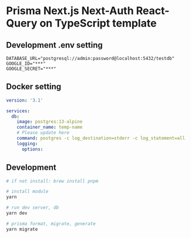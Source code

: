 # Prisma Next.js Next-Auth React-Query on TypeScript template

## Development .env setting

```
DATABASE_URL="postgresql://admin:password@localhost:5432/testdb"
GOOGLE_ID="***"
GOOGLE_SECRET="***"
```

## Docker setting

```yml
version: '3.1'

services:
  db:
    image: postgres:13-alpine
    container_name: temp-name
    # Please update here
    command: postgres -c log_destination=stderr -c log_statement=all
    logging:
      options:
```

## Development

```bash
# if not install: brew install pnpm

# install module
yarn

# run dev server, db
yarn dev

# prisma format, migrate, generate
yarn migrate
```
